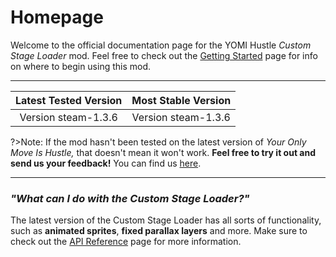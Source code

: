 # Homepage

Welcome to the official documentation page for the YOMI Hustle *Custom Stage Loader* mod.
Feel free to check out the [Getting Started](beginners.md) page for info on where to begin using this mod.

----

| Latest Tested Version | Most Stable Version |
| :------------------------: | :-----------------------: |
| Version steam-1.3.6   | Version steam-1.3.6  |

?>Note: If the mod hasn't been tested on the latest version of _Your Only Move Is Hustle,_ 
that doesn't mean it won't work. **Feel free to try it out and send us your feedback!** 
You can find us [here](https://discord.gg/keTcqpUQVG).

----

### *"What can I do with the Custom Stage Loader?"*

The latest version of the Custom Stage Loader has all sorts of functionality, such as **animated sprites**, **fixed parallax layers** and more.
Make sure to check out the [API Reference](api-reference.md) page for more information.